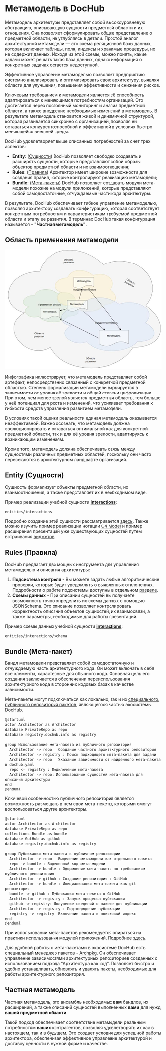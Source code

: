 # Метамодель в DocHub

Метамодель архитектуры представляет собой высокоуровневую абстракцию, описывающую сущности предметной области и их 
отношения. Она позволяет сформулировать общее представление о предметной области, не углубляясь в детали. Простой 
аналог архитектурной метамодели — это схема реляционной базы данных, которая включает таблицы, поля, индексы и хранимые
процедуры, но не содержит данных. Исходя из этой схемы, можно понять, какие задачи может решать такая база данных,
однако информация о конкретных задачах остается недоступной.

Эффективное управление метамоделью позволяет предприятию системно анализировать и оптимизировать свою архитектуру,
выявляя области для улучшения, повышения эффективности и снижения рисков.

Ключевым требованием к метамодели является её способность адаптироваться к меняющимся потребностям организаций. Это 
достигается через постоянный мониторинг и анализ предметной области, а также внедрение необходимых изменений в
метамодель. В результате метамодель становится живой и динамичной структурой, которая развивается синхронно с 
организацией, позволяя ей оставаться конкурентоспособной и эффективной в условиях быстро меняющейся внешней среды.

DocHub удовлетворяет выше описанных потребностей за счет трех аспектов:

*   **Entity**:             ([Сущности](@document/dochub.flex_metamodel.entities)) DocHub позволяет свободно создавать
                            и расширять сущности, которые представляют собой образы объектов предметной области и их
                            взаимоотношения;
*   **Rules**:              ([Правила](@document/dochub.rules)) Архитектор имеет широкие возможности для создания правил,
                            которые контролируют реализацию метамодели;
*   **Bundle**:             ([Мета-пакеты](@document/dochub.flex_metamodel.bundle)) DocHub позволяет создавать модули
                            мета-модели похожие на модули приложений, которые представляют собой самодостаточные,
                            отчуждаемые части кода архитектуры.

В результате, DocHub обеспечивает гибкое управление метамоделью, позволяя архитектору создавать конфигурацию, которая
соответствует конкретным потребностям и характеристикам требуемой предметной области и этапу ее развития. В терминах
DocHub такая конфигурация называется - **"Частная метамодель"**.

## Область применения метамодели

![Область применения метамодели](images/landspace.jpeg)

Инфографика иллюстрирует, что метамодель представляет собой артефакт, непосредственно связанный с конкретной предметной
областью. Степень формализации метамодели варьируется в зависимости от уровня её зрелости и общей степени цифровизации.
При этом, чем менее зрелой является предметная область, тем больше у неё потенциал для роста и изменений, что усиливает
требования к гибкости средств управления развитием метамодели.

В условиях такой оценки реальности единая метамодель оказывается неэффективной. Важно осознать, что метамодель должна
эволюционировать и оставаться оптимальной как для конкретной предметной области, так и для её уровня зрелости,
адаптируясь к возникающим изменениям.

Кроме того, метамодель должна обеспечивать связь между сущностями различных предметных областей, поскольку они часто
пересекаются в архитектурном ландшафте организаций.

## Entity (Сущности)

Сущность формализует объекты предметной области, их взаимоотношения, а также представляет их в необходимом виде.

Пример реализации учебной сущности [**interactions**](@document/dochub.flex_metamodel.entities):
```code-frame
entities/interactions
```

Подробно создание этой сущности рассматривается [здесь](@document/dochub.flex_metamodel.entities). Также можно изучить пример
реализации нотации [C4 Model](https://github.com/DocHubTeam/DocHubExamples/tree/main/src/C4Model) и пример расширения презентаций
уже существующих сущностей путем встраивания [виджетов](https://github.com/DocHubTeam/DocHubExamples/tree/main/src/widgets).

## Rules (Правила)

DocHub предлагает два мощных инструмента для управления метамоделью и описания архитектуры:
1. **Подсистема контроля**  - Вы можете задать любые алгоритмические проверки, которые будут уведомлять о выявленных отклонениях.
                              Подробности о работе подсистемы доступны в отдельном [разделе](@document/dochub.rules).
3. **Схемы данных**         - При описании сущностей вы получаете возможность точно определить их схемы данных с помощью
                              JSONSchema. Это описание позволяет контролировать корректность описания объектов сущностей,
                              их взаимосвязи, а также параметры, необходимые для работы презентаций.

Пример схемы данных учебной сущности [**interactions**](@document/dochub.flex_metamodel.entities):
```code-frame
entities/interactions/schema
```

## Bundle (Мета-пакет)

Бандл метамодели представляет собой самодостаточную и отчуждаемую часть архитектурного кода. Он может включать в себя все
элементы, характерные для обычного кода. Основная цель его создания заключается в обеспечении переиспользования
архитектурного кода в сторонних кодовых базах в качестве зависимости.

Мета-пакеты могут подключаться как локально, так и из [специального, публичного репозитория пакетов](https://registry.dochub.info/),
являющегося частью экосистемы DocHub.

```plantuml
@startuml
actor Architector as Architector
database PrivateRepo as repo
database registry.dochub.info as registry

group Использование мета-пакета из публичного репозитория
  Architector -> repo : Создание частного архитектурного репозитория
  Architector -> registry : Поиск подходящего мета-пакета для задачи
  Architector -> repo : Указание зависимости от найденного мета-пакета в dochub.yaml
  repo <- registry : Подключение мета-пакета
  Architector -> repo: Использование сущностей мета-пакета для описания архитектуры
end
@enduml
```

Ключевой особенностью публичного репозитория является возможность размещать в нем свои мета-пекеты, которыми смогут 
воспользоваться другие архитекторы. 

```plantuml
@startuml
actor Architector as Architector
database PrivateRepo as repo
collections Bundle as bundle
database GutHub as github
database registry.dochub.info as registry

group Публикация мета-пакета в публичном репозитории
  Architector -> repo : Выделение метамодели как отдельного пакета
  repo -> bundle : Выделенный код мета-модели
  Architector -> bundle : Оформление мета-пакета по требованиям публичного репозитория
  Architector -> github : Создание репозитория в GitHub
  Architector -> bundle : Инициализация мета-пакета как git репозитория
  bundle -> github : Публикация мета-пекета в GitHub
  Architector -> registry : Запуск процесса публикации
  github -> registry: Получение сведений о пакете для публикации
  Architector -> registry : Подтверждение публикации
  registry -> registry: Включение пакета в поисковый индекс
end
@enduml
```

При использовании мета-пакетов рекомендуется опираться на практики использования модулей приложений. Подробнее
[здесь](@document/dochub.flex_metamodel.bundle).

Для удобной работы с мета-пакетами в экосистеме DocHub есть специальный менеджер пакетов - [Archpkg](https://registry.dochub.info/).
Он обеспечивает управление зависимостями архитектурных репозиториев созданных с использованием подхода "Архитектура как код".
Позволяет быстро и удобно устанавливать, обновлять и удалять пакеты, необходимые для работы архитектурного репозитория.




## Частная метамодель

Частная метамодель, это ансамбль необходимых **вам** бандлов, их расширений, а также описаний сущностей выполненных
**вами** для нужд **вашей предметной области**. 

Такой подход обеспечивает соответствие метамодели реальным потребностям **ваших** контрагентов, позволяя удовлетворять 
их как в настоящем, так и в будущем. Это создает условия для успешной работы архитектора, обеспечивая эффективное управление
архитектурой и доставку ценности в нужной форме и качестве.
